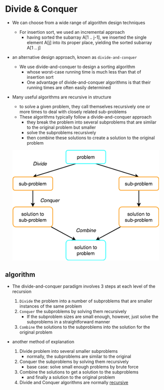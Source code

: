 # Divide & Conquer

- We can choose from a wide range of algorithm design techniques
  - For insertion sort, we used an incremental approach
    - having sorted the subarray A[1 .. j-1], we inserted the single element A[j] into its proper place, yielding the sorted subarray A[1 .. j]
- an alternative design approach, known as `divide-and-conquer`
  - We use divide-and-conquer to design a sorting algorithm
    - whose worst-case running time is much less than that of insertion sort
    - One advantage of divide-and-conquer algorithms is that their running times are often easily determined
- Many useful algorithms are recursive in structure

  - to solve a given problem, they call themselves recursively one or more times to deal with closely related sub-problems
  - These algorithms typically follow a divide-and-conquer approach
    - they break the problem into several subproblems that are similar to the original problem but smaller
    - solve the subproblems recursively
    - then combine these solutions to create a solution to the original problem

  ![Divide and conquer](../../../images/divide_and_conquer.png)

## algorithm

- The divide-and-conquer paradigm involves 3 steps at each level of the recursion

  1.  `Divide` the problem into a number of subproblems that are smaller instances of the same problem
  2.  `Conquer` the subproblems by solving them recursively
      - If the subproblem sizes are small enough, however, just solve the subproblems in a straightforward manner
  3.  `Combine` the solutions to the subproblems into the solution for the original problem

- another method of explanation

  1.  Divide problem into several smaller subproblems
      - normally, the subproblems are similar to the original
  2.  Conquer the subproblems by solving them recursively
      - base case: solve small enough problems by brute force
  3.  Combine the solutions to get a solution to the subproblems
      - and finally a solution to the original problem
  4.  Divide and Conquer algorithms are normally [recursive](https://github.com/reshinto/Basic_technologies_revision/tree/master/algorithms_and_techniques/recursion)
